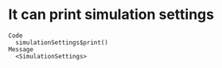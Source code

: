 # It can print simulation settings

    Code
      simulationSettings$print()
    Message
      <SimulationSettings>

